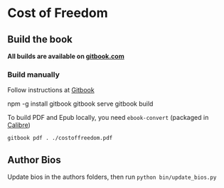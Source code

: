 # Cost of Freedom

## Build the book

**All builds are available on [gitbook.com](https://www.gitbook.com/book/costoffreedom/costoffreedom)**

### Build manually

Follow instructions at [Gitbook](https://github.com/GitbookIO/gitbook)

  npm -g install gitbook
  gitbook serve
  gitbook build

To build PDF and Epub locally, you need ```ebook-convert``` (packaged in [ Calibre](http://calibre-ebook.com/download))

    gitbook pdf . ./costoffreedom.pdf

## Author Bios

Update bios in the authors folders, then run ```python bin/update_bios.py```  
